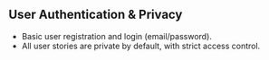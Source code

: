 ## User Authentication & Privacy
- Basic user registration and login (email/password).
- All user stories are private by default, with strict access control.
